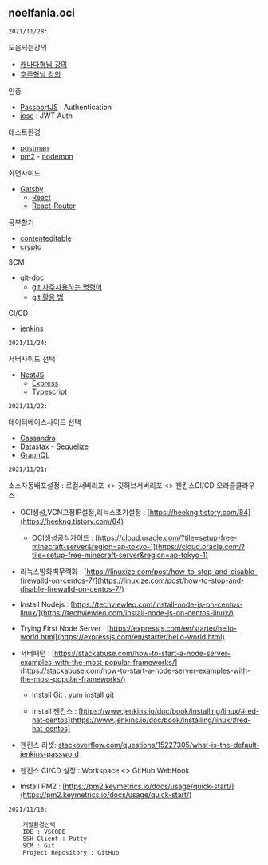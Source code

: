 ## noelfania.oci


`2021/11/28:` 

도움되는강의
* [캐나다형님 강의](https://www.youtube.com/c/SteveGriffith-Prof3ssorSt3v3/playlists)
* [호주형님 강의](https://www.youtube.com/c/dcode-software/playlists)

인증
* [PassportJS](http://www.passportjs.org/docs/oauth/) : Authentication
* [jose](https://github.com/panva/jose) : JWT Auth

테스트환경
*  [postman](https://learning.postman.com/docs/sending-requests/requests/)
*  [pm2](https://pm2.keymetrics.io/) - [nodemon](https://nodemon.io/)

화면사이드
* [Gatsby](https://www.gatsbyjs.com/docs/tutorial/part-2/)
  *  [React](https://www.taniarascia.com/getting-started-with-react/)
  *  [React-Router](https://reactrouter.com/docs/en/v6/getting-started/tutorial)

공부할거
*  [contenteditable](https://developer.mozilla.org/ko/docs/Web/Guide/HTML/Editable_content)
*  [crypto](https://nodejs.org/api/crypto.html)
 
SCM
*  [git-doc](https://git-scm.com/book/en/v2)
   * [git 자주사용하는 명령어](https://pks2974.medium.com/%EC%9E%90%EC%A3%BC-%EC%82%AC%EC%9A%A9%ED%95%98%EB%8A%94-%EA%B8%B0%EC%B4%88-git-%EB%AA%85%EB%A0%B9%EC%96%B4-%EC%A0%95%EB%A6%AC%ED%95%98%EA%B8%B0-533b3689db81)
   * [git 활용 법](https://victorydntmd.tistory.com/category/Git/%EA%B0%9C%EB%85%90%EA%B3%BC%20%ED%99%9C%EC%9A%A9)

CI/CD
*  [jenkins](https://www.jenkins.io/doc/pipeline/tour/getting-started/)

`2021/11/24:` 

서버사이드 선택
* [NestJS](https://docs.nestjs.com/)
  * [Express](https://expressjs.com/en/guide/routing.html)
  * [Typescript](https://www.typescriptlang.org/docs/)

`2021/11/22:` 

데이터베이스사이드 선택
* [Cassandra](https://cassandra.apache.org/doc/latest/cassandra/getting_started/index.html)
* [Datastax](https://github.com/datastax/nodejs-driver) - [Sequelize](https://sequelize.org/)
* [GraphQL](https://graphql.org/)

`2021/11/21:` 

소스자동배포설정 : 로컬서버리포 <> 깃허브서버리포 <> 젠킨스CI/CD 오라클클라우스 

* OCI생성,VCN고정IP설정,리눅스초기설정 :  [https://heekng.tistory.com/84](https://heekng.tistory.com/84)

  * OCI생성공식가이드 : [https://cloud.oracle.com/?tile=setup-free-minecraft-server&region=ap-tokyo-1](https://cloud.oracle.com/?tile=setup-free-minecraft-server&region=ap-tokyo-1)

* 리눅스방화벽무력화 : [https://linuxize.com/post/how-to-stop-and-disable-firewalld-on-centos-7/](https://linuxize.com/post/how-to-stop-and-disable-firewalld-on-centos-7/)

* Install Nodejs : [https://techviewleo.com/install-node-js-on-centos-linux/](https://techviewleo.com/install-node-js-on-centos-linux/)

* Trying First Node Server : [https://expressjs.com/en/starter/hello-world.html](https://expressjs.com/en/starter/hello-world.html)

* 서버패턴 : [https://stackabuse.com/how-to-start-a-node-server-examples-with-the-most-popular-frameworks/](https://stackabuse.com/how-to-start-a-node-server-examples-with-the-most-popular-frameworks/)

  * Install Git : yum install git

  * Install 젠킨스 : [https://www.jenkins.io/doc/book/installing/linux/#red-hat-centos](https://www.jenkins.io/doc/book/installing/linux/#red-hat-centos)

* 젠킨스 리셋: [stackoverflow.com/questions/15227305/what-is-the-default-jenkins-password](http://stackoverflow.com/questions/15227305/what-is-the-default-jenkins-password)

* 젠킨스 CI/CD 설정 : Workspace <> GitHub WebHook

* Install PM2 : [https://pm2.keymetrics.io/docs/usage/quick-start/](https://pm2.keymetrics.io/docs/usage/quick-start/)

`2021/11/18:` 

        개발환경선택
        IDE : VSCODE
        SSH Client : Putty
        SCM : Git
        Project Repository : GitHub
